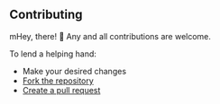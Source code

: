 ## Contributing

mHey, there! 👋 Any and all contributions are welcome.

To lend a helping hand:
- Make your desired changes
- [Fork the repository](https://help.github.com/articles/fork-a-repo/)
- [Create a pull request](https://help.github.com/articles/creating-a-pull-request/)
